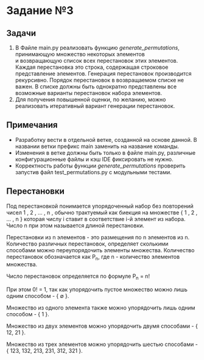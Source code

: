 # Задание №3  
## Задачи  
1. В Файле main.py реализовать функцию *generate_permutations*, принимающую множество некоторых элементов   
и возвращающую список всех перестановок этих элементов. Каждая перестановка это строка, содержащая строковое 
представление элементов. Генерация перестановок производится рекурсивно. Порядок перестановок в возвращаемом 
списке не важен. В списке должны быть однократно представлены все возможные варианты перестановок набора элементов.
2. Для получения повышенной оценки, по желанию, можно реализовать итеративный вариант генерации перестановок.  
## Примечания  
- Разработку вести в отдельной ветке, созданной на основе данной. В названии ветки префикс main заменить на название 
команды.
- Изменения в ветке должны быть только в файле main.py, различные конфигурационные файлы и кэш IDE фиксировать 
не нужно.
- Корректность работы функции *generate_permutations* проверить запустив файл test_permutations.py с модульными 
тестами.
 
## Перестановки
Под перестановкой понимается упорядоченный набор без повторений чисел 1 ,   2 ,   … ,   n , обычно трактуемый 
как биекция на множестве { 1 , 2 , … , n } которая числу i ставит в соответствие i-й элемент из набора. Число n 
при этом называется длиной перестановки. 

Перестановки из n элементов - это размещения по n элементов из n. Количество различных перестановок, определяет 
сколькими способами можно переупорядочить элементы множества. Количество перестановок обозначается как 
P<sub>n</sub>, где n - количество элементов множества.

Число перестановок определяется по формуле P<sub>n</sub> = n!

При этом 0! = 1, так как упорядочить пустое множество можно лишь одним способом - { ∅ }.

Множество из одного элемента также можно упорядочить лишь одним способом - { 1 }. 

Множество из двух элементов можно упорядочить двумя способами - { 12, 21 }.

Множество из трех элементов можно упорядочить шестью способами - { 123, 132, 213, 231, 312, 321 }.